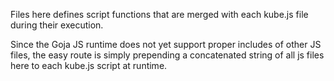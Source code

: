 Files here defines script functions that are
merged with each kube.js file during their execution. 

Since the Goja JS runtime does not yet support proper includes of other JS files,
the easy route is simply prepending a concatenated string of all js files here to each kube.js script at runtime. 